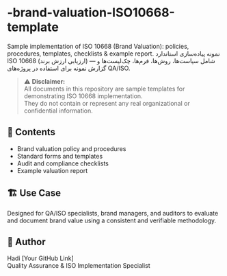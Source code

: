 # -brand-valuation-ISO10668-template
Sample implementation of ISO 10668 (Brand Valuation): policies, procedures, templates, checklists &amp; example report.
نمونه پیاده‌سازی استاندارد ISO 10668 (ارزیابی ارزش برند) — شامل سیاست‌ها، روش‌ها، فرم‌ها، چک‌لیست‌ها و گزارش نمونه برای استفاده در پروژه‌های QA/ISO.
> ⚠️ **Disclaimer:**  
> All documents in this repository are sample templates for demonstrating ISO 10668 implementation.  
> They do not contain or represent any real organizational or confidential information.
## 🧩 Contents
- Brand valuation policy and procedures
- Standard forms and templates
- Audit and compliance checklists
- Example valuation report

## 🏗️ Use Case
Designed for QA/ISO specialists, brand managers, and auditors to evaluate and document brand value using a consistent and verifiable methodology.

## 👤 Author
Hadi [Your GitHub Link]  
Quality Assurance & ISO Implementation Specialist
